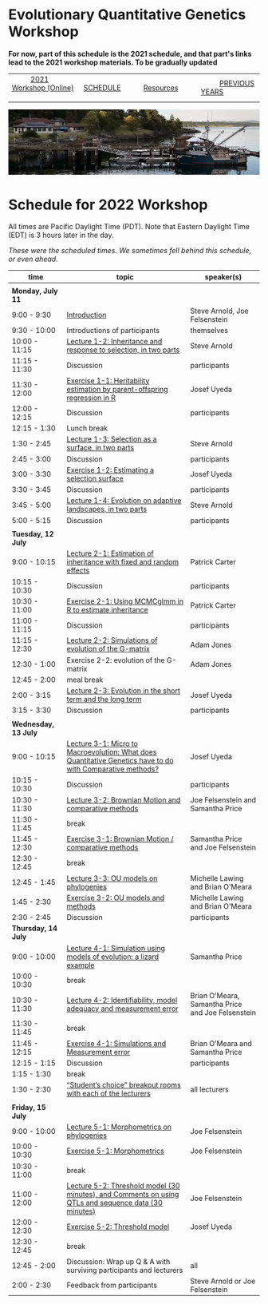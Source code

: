 
# Evolutionary Quantitative Genetics Workshop #

**For now, part of this schedule is the 2021 schedule, and that part's links lead to the 2021 workshop materials.  To be gradually updated**

|        |        |        |    |
|--------|---------------------------------------------|--------------------|------------------------------------------|
| &nbsp;&nbsp;&nbsp;&nbsp;&nbsp;&nbsp;&nbsp;&nbsp;&nbsp; [2021 Workshop (Online)](/index.html) &nbsp;&nbsp;&nbsp;&nbsp;&nbsp;&nbsp;&nbsp;&nbsp;&nbsp; | &nbsp;&nbsp;&nbsp;&nbsp;&nbsp;&nbsp;&nbsp;&nbsp;&nbsp;&nbsp;&nbsp;&nbsp; [SCHEDULE](schedule.html) &nbsp;&nbsp;&nbsp;&nbsp;&nbsp;&nbsp;&nbsp;&nbsp;&nbsp; | &nbsp;&nbsp;&nbsp;&nbsp;&nbsp;&nbsp;&nbsp;&nbsp;&nbsp;&nbsp;&nbsp;&nbsp; [Resources](resources.html) &nbsp;&nbsp;&nbsp;&nbsp;&nbsp;&nbsp;&nbsp;&nbsp;&nbsp; | &nbsp;&nbsp;&nbsp;&nbsp;&nbsp;&nbsp;&nbsp;&nbsp;&nbsp; [PREVIOUS YEARS](previous.html) &nbsp;&nbsp;&nbsp;&nbsp;&nbsp;&nbsp; |


<div align="left">
<img src="/media/FHLimage2018b.jpg" alt="FHL waterfront in 2018">
</div>

# Schedule for 2022 Workshop #

All times are Pacific Daylight Time (PDT).  Note that Eastern Daylight Time (EDT) is 3 hours later in the day.

<em>These were the scheduled times.  We sometimes fell behind this schedule, or even ahead.</em>

| time | topic  |  speaker(s) |
|---------|-------------|------------------|
| | | |
| **Monday, July 11**  |   |    |   
| 9:00 - 9:30 | [Introduction](lecture1-1.html) | Steve Arnold, Joe Felsenstein |
| 9:30 - 10:00 | Introductions of participants | themselves |
| 10:00 - 11:15 | [Lecture 1-2:  Inheritance and response to selection, in two parts](lecture1-2.html) | Steve Arnold | 
| 11:15 - 11:30 | Discussion | participants |
| 11:30 - 12:00 | [Exercise 1-1:  Heritability estimation by parent-offspring regression in R](exercise1-1.html) | Josef Uyeda |
| 12:00 - 12:15 | Discussion | participants |
| 12:15 - 1:30 | Lunch break |  |
| 1:30 - 2:45 | [Lecture 1-3:  Selection as a surface, in two parts](lecture1-3.html) | Steve Arnold |
| 2:45 - 3:00 | Discussion | participants |
| 3:00 - 3:30 | [Exercise 1-2:  Estimating a selection surface](exercise1-2.html)  | Josef Uyeda |
| 3:30 - 3:45 | Discussion | participants |
| 3:45 - 5:00 | [Lecture 1-4:  Evolution on adaptive landscapes, in two parts](lecture1-4.html) | Steve Arnold |
| 5:00 - 5:15 | Discussion | participants |
|  |  |  |
| **Tuesday, 12 July** | | |
| 9:00 - 10:15 | [Lecture 2-1:  Estimation of inheritance with fixed and random effects](lecture2-1.html) | Patrick Carter | 
| 10:15 - 10:30 | Discussion | participants |
| 10:30 - 11:00 | [Exercise 2-1:  Using MCMCglmm in R to estimate inheritance](exercise2-1.html) | Patrick Carter |
| 11:00 - 11:15 | Discussion | participants |
| 11:15 - 12:30 | [Lecture 2-2:  Simulations of evolution of the G-matrix](lecture2-2.html) | Adam Jones | 
| 12:30 - 1:00 | Exercise 2-2: evolution of the G-matrix | Adam Jones |
| 12:45 - 2:00 | meal break | 
| 2:00 - 3:15 | [Lecture 2-3:  Evolution in the short term and the long term](lecture2-3.html) | Josef Uyeda |
| 3:15 - 3:30 | Discussion | participants |
| | | |
| **Wednesday, 13 July** | | |
| 9:00 - 10:15 | [Lecture 3-1: Micro to Macroevolution: What does Quantitative Genetics have to do with Comparative methods?](lecture3-1.html) | Josef Uyeda | 
| 10:15 - 10:30 | Discussion | participants |
| 10:30 - 11:30 | [Lecture 3-2: Brownian Motion and comparative methods](lecture3-2.html) | Joe Felsenstein and Samantha Price |
| 11:30 - 11:45 | break | |
| 11:45 - 12:30 | [Exercise 3-1: Brownian Motion / comparative methods](exercise3-1.html) | Samantha Price and Joe Felsenstein | 
| 12:30 - 12:45 | break | |
| 12:45 - 1:45 | [Lecture 3-3: OU models on phylogenies](lecture3-3.html) | Michelle Lawing and Brian O'Meara |
| 1:45 - 2:30 | [Exercise 3-2: OU models and methods](exercise3-2.html) | Michelle Lawing and Brian O'Meara |
| 2:30 - 2:45 | Discussion | participants |
| **Thursday, 14 July** | | |
| 9:00 - 10:00 | [Lecture 4-1: Simulation using models of evolution: a lizard example](lecture4-1.html) | Samantha Price |
| 10:00 - 10:30 | break |  |
| 10:30 - 11:30 | [Lecture 4-2: Identifiability, model adequacy and measurement error](lecture4-2.html) | Brian O'Meara, Samantha Price and Joe Felsenstein | 
| 11:30 - 11:45 | break |  |
| 11:45 - 12:15 | [Exercise 4-1:  Simulations and Measurement error](exercise4-1.html) | Brian O'Meara and Samantha Price |
| 12:15 - 1:15 | Discussion | participants |
| 1:15 - 1:30 | break | |
| 1:30 - 2:30 | [“Student’s choice” breakout rooms with each of the lecturers](lecture4-3.html) | all lecturers |
| | | |
| **Friday, 15 July** | | |
| 9:00 - 10:00 | [Lecture 5-1: Morphometrics on phylogenies](lecture5-1.html) | Joe Felsenstein |
| 10:00 - 10:30 | [Exercise 5-1: Morphometrics](exercise5-1.html) | Joe Felsenstein|
| 10:30 - 11:00 | break |  |
| 11:00 - 12:00 | [Lecture 5-2: Threshold model (30 minutes), and Comments on using QTLs and sequence data (30 minutes)](lecture5-2.md) | Joe Felsenstein |
| 12:00 - 12:30 | [Exercise 5-2: Threshold model](exercise5-2.html) | Josef Uyeda |
| 12:30 - 12:45 | break |  |
| 12:45 - 2:00 | Discussion: Wrap up Q & A with surviving participants and lecturers | all |
| 2:00 - 2:30 | Feedback from participants | Steve Arnold or Joe Felsenstein |
